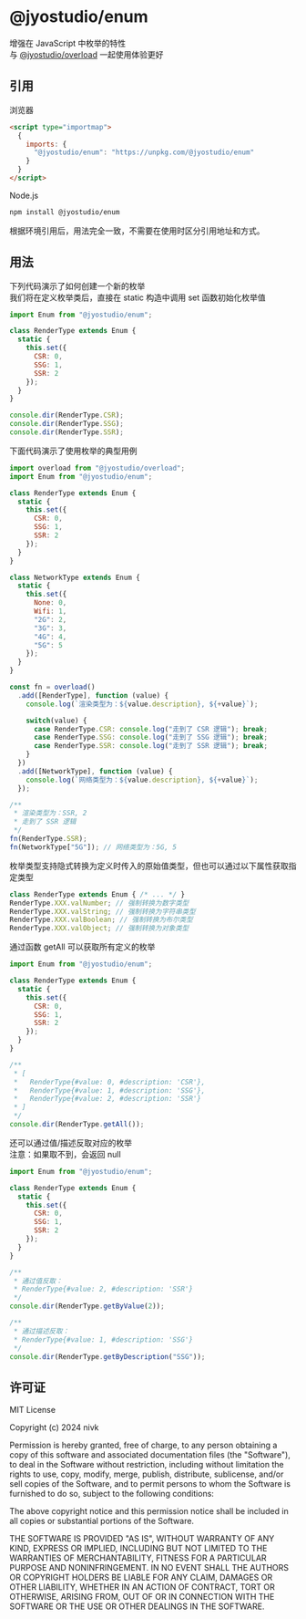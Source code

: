 # @jyostudio/enum

增强在 JavaScript 中枚举的特性  
与 [@jyostudio/overload](https://www.npmjs.com/package/@jyostudio/overload) 一起使用体验更好

## 引用

浏览器

```HTML
<script type="importmap">
  {
    imports: {
      "@jyostudio/enum": "https://unpkg.com/@jyostudio/enum"
    }
  }
</script>
```

Node.js

```bash
npm install @jyostudio/enum
```

根据环境引用后，用法完全一致，不需要在使用时区分引用地址和方式。

## 用法

下列代码演示了如何创建一个新的枚举  
我们将在定义枚举类后，直接在 static 构造中调用 set 函数初始化枚举值

```javascript
import Enum from "@jyostudio/enum";

class RenderType extends Enum {
  static {
    this.set({
      CSR: 0,
      SSG: 1,
      SSR: 2
    });
  }
}

console.dir(RenderType.CSR);
console.dir(RenderType.SSG);
console.dir(RenderType.SSR);
```

下面代码演示了使用枚举的典型用例

```javascript
import overload from "@jyostudio/overload";
import Enum from "@jyostudio/enum";

class RenderType extends Enum {
  static {
    this.set({
      CSR: 0,
      SSG: 1,
      SSR: 2
    });
  }
}

class NetworkType extends Enum {
  static {
    this.set({
      None: 0,
      Wifi: 1,
      "2G": 2,
      "3G": 3,
      "4G": 4,
      "5G": 5
    });
  }
}

const fn = overload()
  .add([RenderType], function (value) {
    console.log(`渲染类型为：${value.description}, ${+value}`);

    switch(value) {
      case RenderType.CSR: console.log("走到了 CSR 逻辑"); break;
      case RenderType.SSG: console.log("走到了 SSG 逻辑"); break;
      case RenderType.SSR: console.log("走到了 SSR 逻辑"); break;
    }
  })
  .add([NetworkType], function (value) {
    console.log(`网络类型为：${value.description}, ${+value}`);
  });

/**
 * 渲染类型为：SSR, 2
 * 走到了 SSR 逻辑
 */
fn(RenderType.SSR);
fn(NetworkType["5G"]); // 网络类型为：5G, 5
```

枚举类型支持隐式转换为定义时传入的原始值类型，但也可以通过以下属性获取指定类型

``` javascript
class RenderType extends Enum { /* ... */ }
RenderType.XXX.valNumber; // 强制转换为数字类型
RenderType.XXX.valString; // 强制转换为字符串类型
RenderType.XXX.valBoolean; // 强制转换为布尔类型
RenderType.XXX.valObject; // 强制转换为对象类型
```

通过函数 getAll 可以获取所有定义的枚举

```javascript
import Enum from "@jyostudio/enum";

class RenderType extends Enum {
  static {
    this.set({
      CSR: 0,
      SSG: 1,
      SSR: 2
    });
  }
}

/**
 * [
 *   RenderType{#value: 0, #description: 'CSR'},
 *   RenderType{#value: 1, #description: 'SSG'},
 *   RenderType{#value: 2, #description: 'SSR'}
 * ]
 */
console.dir(RenderType.getAll());
```

还可以通过值/描述反取对应的枚举  
注意：如果取不到，会返回 null

```javascript
import Enum from "@jyostudio/enum";

class RenderType extends Enum {
  static {
    this.set({
      CSR: 0,
      SSG: 1,
      SSR: 2
    });
  }
}

/**
 * 通过值反取：  
 * RenderType{#value: 2, #description: 'SSR'}
 */
console.dir(RenderType.getByValue(2));

/**
 * 通过描述反取：
 * RenderType{#value: 1, #description: 'SSG'}
 */
console.dir(RenderType.getByDescription("SSG"));
```

## 许可证

MIT License

Copyright (c) 2024 nivk

Permission is hereby granted, free of charge, to any person obtaining a copy
of this software and associated documentation files (the "Software"), to deal
in the Software without restriction, including without limitation the rights
to use, copy, modify, merge, publish, distribute, sublicense, and/or sell
copies of the Software, and to permit persons to whom the Software is
furnished to do so, subject to the following conditions:

The above copyright notice and this permission notice shall be included in all
copies or substantial portions of the Software.

THE SOFTWARE IS PROVIDED "AS IS", WITHOUT WARRANTY OF ANY KIND, EXPRESS OR
IMPLIED, INCLUDING BUT NOT LIMITED TO THE WARRANTIES OF MERCHANTABILITY,
FITNESS FOR A PARTICULAR PURPOSE AND NONINFRINGEMENT. IN NO EVENT SHALL THE
AUTHORS OR COPYRIGHT HOLDERS BE LIABLE FOR ANY CLAIM, DAMAGES OR OTHER
LIABILITY, WHETHER IN AN ACTION OF CONTRACT, TORT OR OTHERWISE, ARISING FROM,
OUT OF OR IN CONNECTION WITH THE SOFTWARE OR THE USE OR OTHER DEALINGS IN THE
SOFTWARE.
